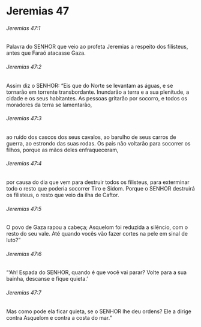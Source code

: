 # Jeremias 47

###### Jeremias 47:1

Palavra do SENHOR que veio ao profeta Jeremias a respeito dos filisteus, antes que Faraó atacasse Gaza.

###### Jeremias 47:2

Assim diz o SENHOR: “Eis que do Norte se levantam as águas, e se tornarão em torrente transbordante. Inundarão a terra e a sua plenitude, a cidade e os seus habitantes. As pessoas gritarão por socorro, e todos os moradores da terra se lamentarão,

###### Jeremias 47:3

ao ruído dos cascos dos seus cavalos, ao barulho de seus carros de guerra, ao estrondo das suas rodas. Os pais não voltarão para socorrer os filhos, porque as mãos deles enfraqueceram,

###### Jeremias 47:4

por causa do dia que vem para destruir todos os filisteus, para exterminar todo o resto que poderia socorrer Tiro e Sidom. Porque o SENHOR destruirá os filisteus, o resto que veio da ilha de Caftor.

###### Jeremias 47:5

O povo de Gaza rapou a cabeça; Asquelom foi reduzida a silêncio, com o resto do seu vale. Até quando vocês vão fazer cortes na pele em sinal de luto?”

###### Jeremias 47:6

“‘Ah! Espada do SENHOR, quando é que você vai parar? Volte para a sua bainha, descanse e fique quieta.’

###### Jeremias 47:7

Mas como pode ela ficar quieta, se o SENHOR lhe deu ordens? Ele a dirige contra Asquelom e contra a costa do mar.”

